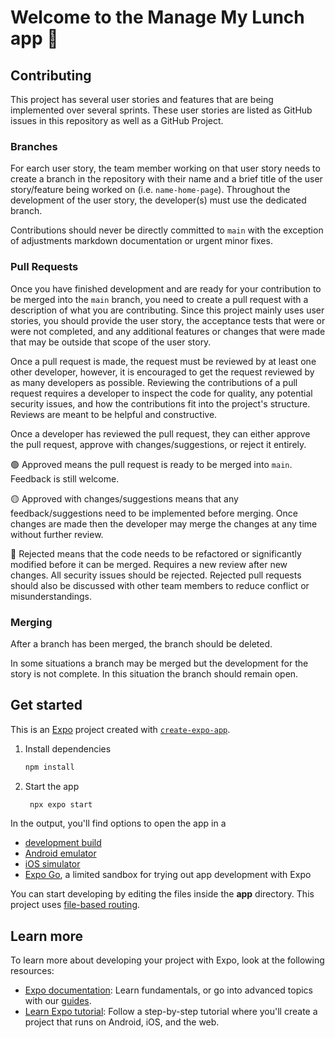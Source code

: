 # Welcome to the Manage My Lunch app 👋

## Contributing

This project has several user stories and features that are being implemented over several sprints.
These user stories are listed as GitHub issues in this repository as well as a GitHub Project.

### Branches

For earch user story, the team member working on that user story needs to create a branch in the repository with their name and a brief title of the user story/feature being worked on (i.e. `name-home-page`). Throughout the development of the user story, the developer(s) must use the dedicated branch.

Contributions should never be directly committed to `main` with the exception of adjustments markdown documentation or urgent minor fixes.

### Pull Requests

Once you have finished development and are ready for your contribution to be merged into the `main` branch, you need to create a pull request with a description of what you are contributing.
Since this project mainly uses user stories, you should provide the user story, the acceptance tests that were or were not completed, and any additional features or changes that were made that may be outside that scope of the user story.

Once a pull request is made, the request must be reviewed by at least one other developer, however, it is encouraged to get the request reviewed by as many developers as possible. Reviewing the contributions of a pull request requires a developer to inspect the code for quality, any potential security issues, and how the contributions fit into the project's structure. Reviews are meant to be helpful and constructive.

Once a developer has reviewed the pull request, they can either approve the pull request, approve with changes/suggestions, or reject it entirely.

🟢 Approved means the pull request is ready to be merged into `main`. Feedback is still welcome.

🟡 Approved with changes/suggestions means that any feedback/suggestions need to be implemented before merging. Once changes are made then the developer may merge the changes at any time without further review.

🔴 Rejected means that the code needs to be refactored or significantly modified before it can be merged. Requires a new review after new changes. All security issues should be rejected. Rejected pull requests should also be discussed with other team members to reduce conflict or misunderstandings.

### Merging

After a branch has been merged, the branch should be deleted.

In some situations a branch may be merged but the development for the story is not complete. In this situation the branch should remain open.

## Get started

This is an [Expo](https://expo.dev) project created with [`create-expo-app`](https://www.npmjs.com/package/create-expo-app).

1. Install dependencies

   ```bash
   npm install
   ```

2. Start the app

   ```bash
    npx expo start
   ```

In the output, you'll find options to open the app in a

- [development build](https://docs.expo.dev/develop/development-builds/introduction/)
- [Android emulator](https://docs.expo.dev/workflow/android-studio-emulator/)
- [iOS simulator](https://docs.expo.dev/workflow/ios-simulator/)
- [Expo Go](https://expo.dev/go), a limited sandbox for trying out app development with Expo

You can start developing by editing the files inside the **app** directory. This project uses [file-based routing](https://docs.expo.dev/router/introduction).

## Learn more

To learn more about developing your project with Expo, look at the following resources:

- [Expo documentation](https://docs.expo.dev/): Learn fundamentals, or go into advanced topics with our [guides](https://docs.expo.dev/guides).
- [Learn Expo tutorial](https://docs.expo.dev/tutorial/introduction/): Follow a step-by-step tutorial where you'll create a project that runs on Android, iOS, and the web.
